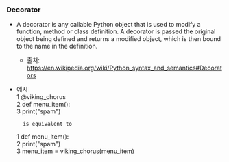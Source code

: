 ### Decorator
* A decorator is any callable Python object that is used to modify a function, method or class definition. A decorator is passed the original object being defined and returns a modified object, which is then bound to the name in the definition.
  *   출처: <https://en.wikipedia.org/wiki/Python_syntax_and_semantics#Decorators> 
	
	
* 예시  
    1   @viking_chorus  
	2   def menu_item():  
	3   print("spam")

	    is equivalent to
	
	1 	def menu_item():  
	2 	print("spam")  
	3 	menu_item = viking_chorus(menu_item)
	
	
	
	
	
	
